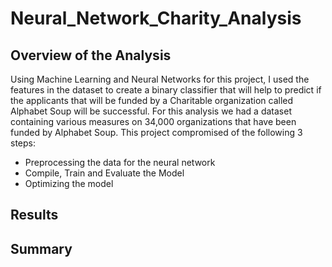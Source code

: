 # Neural_Network_Charity_Analysis

## Overview of the Analysis
Using Machine Learning and Neural Networks for this project, I used the features in the dataset to create a binary classifier that will help to predict if the applicants that will be funded by a Charitable organization called Alphabet Soup will be successful. For this analysis we had a dataset containing various measures on 34,000 organizations that have been funded by Alphabet Soup. This project compromised of the following 3 steps:
 - Preprocessing the data for the neural network
 - Compile, Train and Evaluate the Model
 - Optimizing the model

## Results


## Summary
